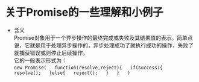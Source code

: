 关于Promise的一些理解和小例子
===
* 含义  
Promise对象用于一个异步操作的最终完成或失败及其结果值的表示。简单点说，它就是用于处理异步操作的，异步处理成功了就执行成功的操作，失败了就捕获错误或则停止后续操作。  
它的一般表示形式为：    
`new Promise(  
    function(resolve,reject){  
        if(success){  
            resolve();  
        }else{  
            reject();  
        }  
    }  
)`

